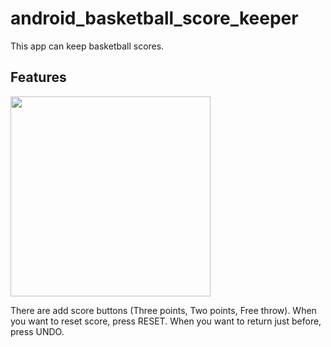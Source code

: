 # android_basketball_score_keeper

This app can keep basketball scores.

## Features

<img src="https://user-images.githubusercontent.com/34290557/58324572-3570f200-7e62-11e9-8552-53cbdd0a1c01.gif" width="320px">

There are add score buttons (Three points, Two points, Free throw).
When you want to reset score, press RESET.
When you want to return just before, press UNDO.
